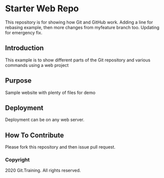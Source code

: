# Starter Web Repo

This repository is for showing how Git and GitHub work. Adding a line for rebasing example, then more changes from myfeature branch too.
Updating for emergency fix.

## Introduction

This example is to show different parts of the Git repository and various commands using a web project

## Purpose

Sample website with plenty of files for demo

## Deployment

Deployment can be on any web server.

## How To Contribute

Please fork this repository and then issue pull request.

### Copyright

2020 Git.Training. All rights reserved.